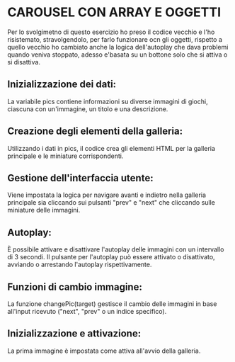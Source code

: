 # CAROUSEL CON ARRAY E OGGETTI

Per lo svolgimetno di questo esercizio ho preso il codice vecchio e l'ho risistemato, stravolgendolo, per farlo funzionare ocn gli oggetti, rispetto a quello vecchio ho cambiato anche la logica dell'autoplay che dava problemi quando veniva stoppato, adesso e'basata su un bottone solo che si attiva o si disattiva.

## Inizializzazione dei dati:

La variabile pics contiene informazioni su diverse immagini di giochi, ciascuna con un'immagine, un titolo e una descrizione.

## Creazione degli elementi della galleria:

Utilizzando i dati in pics, il codice crea gli elementi HTML per la galleria principale e le miniature corrispondenti.

## Gestione dell'interfaccia utente:

Viene impostata la logica per navigare avanti e indietro nella galleria principale sia cliccando sui pulsanti "prev" e "next" che cliccando sulle miniature delle immagini.

## Autoplay:

È possibile attivare e disattivare l'autoplay delle immagini con un intervallo di 3 secondi. Il pulsante per l'autoplay può essere attivato o disattivato, avviando o arrestando l'autoplay rispettivamente.

## Funzioni di cambio immagine:

La funzione changePic(target) gestisce il cambio delle immagini in base all'input ricevuto ("next", "prev" o un indice specifico).

## Inizializzazione e attivazione:

La prima immagine è impostata come attiva all'avvio della galleria.
